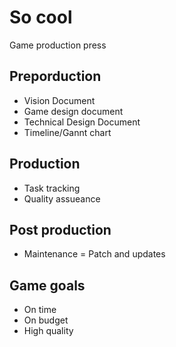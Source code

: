 # So cool

Game production press

## Preporduction
-  Vision Document
-  Game design document
-  Technical Design Document
-  Timeline/Gannt chart
## Production
- Task tracking
- Quality assueance
## Post production
- Maintenance
= Patch and updates

## Game goals
- On time
- On budget
- High quality
